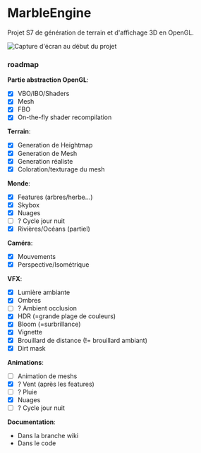 # MarbleEngine

Projet S7 de génération de terrain et d'affichage 3D en OpenGL.

![Capture d'écran au début du projet](https://user-images.githubusercontent.com/44240178/193861277-f4d03973-bde5-438e-83f4-a35e247530ef.png)

### roadmap

**Partie abstraction OpenGL**:
- [x] VBO/IBO/Shaders
- [x] Mesh
- [x] FBO
- [x] On-the-fly shader recompilation

**Terrain**:
- [x] Generation de Heightmap
- [x] Generation de Mesh
- [x] Generation réaliste
- [x] Coloration/texturage du mesh

**Monde**:
- [x] Features (arbres/herbe...)
- [x] Skybox
- [x] Nuages
- [ ] ? Cycle jour nuit
- [x] Rivières/Océans (partiel)

**Caméra**:
- [x] Mouvements
- [x] Perspective/Isométrique

**VFX**:
- [x] Lumière ambiante
- [x] Ombres
- [ ] ? Ambient occlusion
- [x] HDR (=grande plage de couleurs)
- [x] Bloom (=surbrillance)
- [x] Vignette
- [x] Brouillard de distance (!= brouillard ambiant)
- [x] Dirt mask

**Animations**:
- [ ] Animation de meshs
- [x] ? Vent (après les features)
- [ ] ? Pluie
- [x] Nuages
- [ ] ? Cycle jour nuit

**Documentation**:
- Dans la branche wiki
- Dans le code
